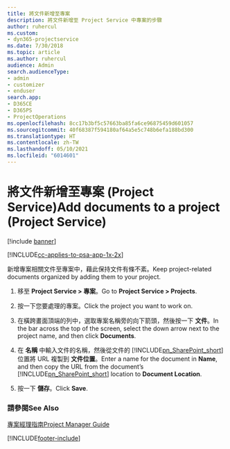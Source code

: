 ```yaml
---
title: 將文件新增至專案
description: 將文件新增至 Project Service 中專案的步驟
author: ruhercul
ms.custom:
- dyn365-projectservice
ms.date: 7/30/2018
ms.topic: article
ms.author: ruhercul
audience: Admin
search.audienceType:
- admin
- customizer
- enduser
search.app:
- D365CE
- D365PS
- ProjectOperations
ms.openlocfilehash: 8cc17b3bf5c57663ba85fa6ce96875459d601057
ms.sourcegitcommit: 40f68387f594180af64a5e5c748b6efa188bd300
ms.translationtype: HT
ms.contentlocale: zh-TW
ms.lasthandoff: 05/10/2021
ms.locfileid: "6014601"
---
```

# <a name="add-documents-to-a-project-project-service"></a><span data-ttu-id="59f28-103">將文件新增至專案 (Project Service)</span><span class="sxs-lookup"><span data-stu-id="59f28-103">Add documents to a project (Project Service)</span></span>

[!include [banner](../includes/psa-now-project-operations.md)]

[!INCLUDE[cc-applies-to-psa-app-1x-2x](../includes/cc-applies-to-psa-app-1x-2x.md)]

<span data-ttu-id="59f28-104">新增專案相關文件至專案中，藉此保持文件有條不紊。</span><span class="sxs-lookup"><span data-stu-id="59f28-104">Keep project-related documents organized by adding them to your project.</span></span>  
  
1. <span data-ttu-id="59f28-105">移至 **Project Service > 專案**。</span><span class="sxs-lookup"><span data-stu-id="59f28-105">Go to **Project Service > Projects**.</span></span>  
  
2. <span data-ttu-id="59f28-106">按一下您要處理的專案。</span><span class="sxs-lookup"><span data-stu-id="59f28-106">Click the project you want to work on.</span></span>  
  
3. <span data-ttu-id="59f28-107">在橫跨畫面頂端的列中，選取專案名稱旁的向下箭頭，然後按一下 **文件**。</span><span class="sxs-lookup"><span data-stu-id="59f28-107">In the bar across the top of the screen, select the down arrow next to the project name, and then click **Documents**.</span></span>  
  
4. <span data-ttu-id="59f28-108">在 **名稱** 中輸入文件的名稱，然後從文件的 [!INCLUDE[pn_SharePoint_short](../includes/pn-sharepoint-short.md)] 位置將 URL 複製到 **文件位置**。</span><span class="sxs-lookup"><span data-stu-id="59f28-108">Enter a name for the document in **Name**,  and then copy the URL from the document’s [!INCLUDE[pn_SharePoint_short](../includes/pn-sharepoint-short.md)] location to **Document Location**.</span></span>  
  
5. <span data-ttu-id="59f28-109">按一下 **儲存**。</span><span class="sxs-lookup"><span data-stu-id="59f28-109">Click **Save**.</span></span>  
  
### <a name="see-also"></a><span data-ttu-id="59f28-110">請參閱</span><span class="sxs-lookup"><span data-stu-id="59f28-110">See Also</span></span>  
 [<span data-ttu-id="59f28-111">專案經理指南</span><span class="sxs-lookup"><span data-stu-id="59f28-111">Project Manager Guide</span></span>](../psa/project-manager-guide.md)


[!INCLUDE[footer-include](../includes/footer-banner.md)]